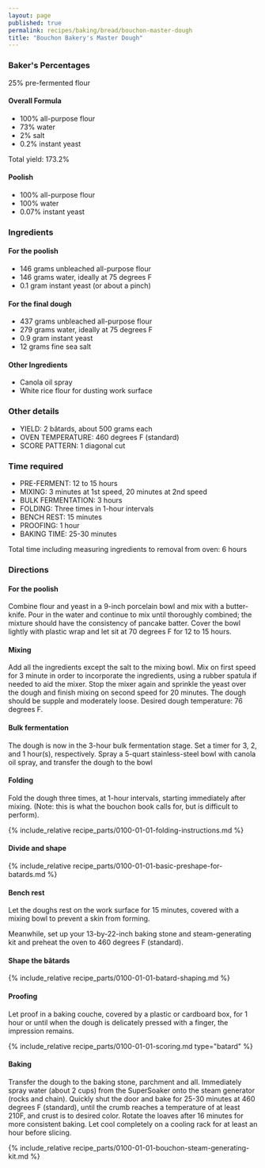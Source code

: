 ```yaml
---
layout: page
published: true
permalink: recipes/baking/bread/bouchon-master-dough
title: "Bouchon Bakery's Master Dough"
---
```


### Baker's Percentages
25% pre-fermented flour

#### Overall Formula
* 100% all-purpose flour
* 73% water
* 2% salt
* 0.2% instant yeast

Total yield: 173.2%

#### Poolish
* 100% all-purpose flour
* 100% water
* 0.07% instant yeast
    

### Ingredients
#### For the poolish
* 146 grams unbleached all-purpose flour
* 146 grams water, ideally at 75 degrees F
* 0.1 gram instant yeast (or about a pinch)

#### For the final dough
* 437 grams unbleached all-purpose flour
* 279 grams water, ideally at 75 degrees F
* 0.9 gram instant yeast
* 12 grams fine sea salt

#### Other Ingredients
* Canola oil spray
* White rice flour for dusting work surface

### Other details
* YIELD: 2 bâtards, about 500 grams each
* OVEN TEMPERATURE: 460 degrees F (standard)
* SCORE PATTERN: 1 diagonal cut

### Time required
* PRE-FERMENT: 12 to 15 hours
* MIXING: 3 minutes at 1st speed, 20 minutes at 2nd speed
* BULK FERMENTATION: 3 hours
* FOLDING: Three times in 1-hour intervals
* BENCH REST: 15 minutes
* PROOFING: 1 hour
* BAKING TIME: 25-30 minutes

Total time including measuring ingredients to removal from oven:
6 hours


### Directions
#### For the poolish
Combine flour and yeast in a 9-inch porcelain bowl and mix with a butter-knife. Pour in the water and continue to mix until thoroughly combined; the mixture should have the consistency of pancake batter. Cover the bowl lightly with plastic wrap and let sit at 70 degrees F for 12 to 15 hours. 

#### Mixing
Add all the ingredients except the salt to the mixing bowl. Mix on first speed for 3 minute in order to incorporate the ingredients, using a rubber spatula if needed to aid the mixer. Stop the mixer again and sprinkle the yeast over the dough and finish mixing on second speed for 20 minutes. The dough should be supple and moderately loose. Desired dough temperature: 76 degrees F. 


#### Bulk fermentation
The dough is now in the 3-hour bulk fermentation stage. Set a timer for 3, 2, and 1 hour(s), respectively. Spray a 5-quart stainless-steel bowl with canola oil spray, and transfer the dough to the bowl


#### Folding
Fold the dough three times, at 1-hour intervals, starting immediately after mixing. (Note: this is what the bouchon book calls for, but is difficult to perform).

{% include_relative recipe_parts/0100-01-01-folding-instructions.md %}

#### Divide and shape
{% include_relative recipe_parts/0100-01-01-basic-preshape-for-batards.md %}

#### Bench rest
Let the doughs rest on the work surface for 15 minutes, covered with a mixing bowl to prevent a skin from forming.

Meanwhile, set up your 13-by-22-inch baking stone and steam-generating kit and preheat the oven to 460 degrees F (standard).

#### Shape the bâtards
{% include_relative recipe_parts/0100-01-01-batard-shaping.md %}

#### Proofing

Let proof in a baking couche, covered by a plastic or cardboard box, for 1 hour or until when the dough is delicately pressed with a finger, the impression remains.

{% include_relative recipe_parts/0100-01-01-scoring.md type="batard" %}

#### Baking

Transfer the dough to the baking stone, parchment and all. Immediately spray water (about 2 cups) from the SuperSoaker onto the steam generator (rocks and chain). Quickly shut the door and bake for 25-30 minutes at 460 degrees F (standard), until the crumb reaches a temperature of at least 210F, and crust is to desired color. Rotate the loaves after 16 minutes for more consistent baking. Let cool completely on a cooling rack for at least an hour before slicing.

{% include_relative recipe_parts/0100-01-01-bouchon-steam-generating-kit.md %}
